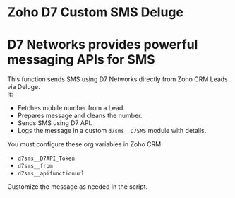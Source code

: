 # Zoho D7 Custom SMS Deluge 
# D7 Networks provides powerful messaging APIs for SMS

This function sends SMS using D7 Networks directly from Zoho CRM Leads via Deluge.  
It:
- Fetches mobile number from a Lead.
- Prepares message and cleans the number.
- Sends SMS using D7 API.
- Logs the message in a custom `d7sms__D7SMS` module with details.

You must configure these org variables in Zoho CRM:
- `d7sms__D7API_Token`
- `d7sms__from`
- `d7sms__apifunctionurl`

Customize the message as needed in the script.
